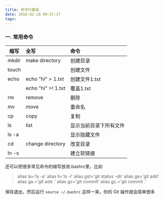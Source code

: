 ```yaml
---
title: 命令行基础
date: 2018-02-28 09:57:17
tags:
---
```

### 一. 常用命令 
|缩写|全写|命令|
|------|:------|:-----|
|mkdir|make directory|创建目录|
|touch||创建文件|
|echo|echo "hi" > 1.txt|创建文件1.txt|
||echo "hi" >! 1.txt|覆盖1.txt|
|rm|remove|删除|
|mv|move|重命名|
|cp|copy|复制|
|ls|list|显示当前目录下所有文件|
|ls -a||显示隐藏文件|
|cd|change directory|改变目录|
|ln -s||建立软链接|

还可以把很多常见命令的缩写放进.bashrc里，比如 
>  alias la='ls -a'
 alias ll='ls -l'
 alias gst='git status -sb'
 alias ga='git add'
 alias ga.='git add .'
 alias gc='git commit'
 alias gc.='git commit .'

保存退出，然后运行 `source ~/.bashrc`
这样一来，你的 Git 操作就会简单很多
